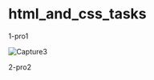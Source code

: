 # html_and_css_tasks

1-pro1

![Capture3](https://user-images.githubusercontent.com/63800183/95162563-3b8d1780-07a6-11eb-93d6-b7fbd661c220.PNG)

2-pro2
